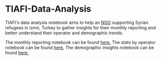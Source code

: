 # TIAFI-Data-Analysis

TIAFI's data analysis notebook aims to help an [NGO](https://tiafi.org/) supporting Syrian refugees in Izmir, Turkey to gather insights for their monthly reporting and better understand their operator and demographic trends. 
<br/>

The monthly reporting notebook can be found [here.](Monthly_reporting.ipynb)
The stats by operator notebook can be found [here.](Stats_by_operator.ipynb)
The demographic insights notebook can be found [here.](Demographic_inisghts.ipynb)
